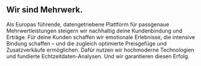 ## Wir sind Mehrwerk.

Als Europas führende, datengetriebene Plattform für passgenaue Mehrwertleistungen steigern wir nachhaltig deine Kundenbindung und Erträge. Für deine Kunden schaffen wir emotionale Erlebnisse, die intensive Bindung schaffen – und die zugleich optimierte Preisgefüge und Zusatzverkäufe ermöglichen. Dafür nutzen wir hochmoderne Technologien und fundierte Echtzeitdaten-Analysen. Und wir garantieren diesen Erfolg.
